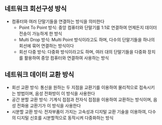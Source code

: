 ## 네트워크 회선구성 방식
* 컴퓨터와 여러 단말기들을 연결하는 방식을 의미한다
    * Point To Point 방식: 중앙 컴퓨터와 단말기를 1:1로 연결하여 언제든지 데이터 전송이 가능하게 한 방식
    * Multi Drop 방식: Multi Point 방식이라고도 하며, 다수의 단말기들을 하나의 회선에 묶어 연결하는 방식이다
    * 회선 다중 방식: 다중화 방식이라고도 하며, 여러 대의 단말기들을 다중화 장치를 활용하여 중앙 컴퓨터와 연결하여 사용하는 방식

## 네트워크 데이터 교환 방식
* 회선 교환 방식: 통신을 원하는 두 지점을 교환기를 이용하여 물리적으로 접속시키는 방법이며, 음성 전화방이 이 방식을 사용한다
* 공간 분할 교환 방식: 기계식 접점과 전자식 접점을 이용하여 교환하는 방식이며, 음성 전화용 교환기가 이 방식을 사용한다
* 시분할 교환 방식: 전자부품이 가지는 고속성과 디지털 교환 기술을 이용하여, 다수의 디지털 신호를 시분할적으로 동작시켜 다중화하는 방식